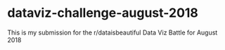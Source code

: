 # dataviz-challenge-august-2018

This is my submission for the r/dataisbeautiful Data Viz Battle for August 2018
